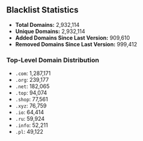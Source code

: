 ## Blacklist Statistics

- **Total Domains:** 2,932,114
- **Unique Domains:** 2,932,114
- **Added Domains Since Last Version:** 909,610
- **Removed Domains Since Last Version:** 999,412

### Top-Level Domain Distribution

-  `.com`: 1,287,171
-  `.org`: 239,177
-  `.net`: 182,065
-  `.top`: 94,074
-  `.shop`: 77,561
-  `.xyz`: 76,759
-  `.io`: 64,414
-  `.ru`: 59,924
-  `.info`: 52,211
-  `.pl`: 49,122
